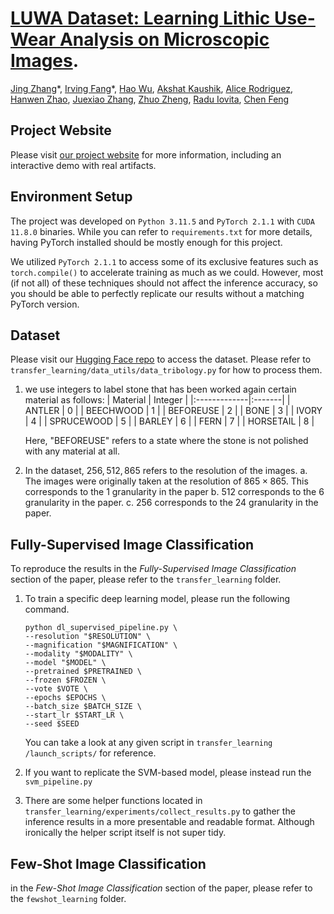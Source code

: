 # [LUWA Dataset: Learning Lithic Use-Wear Analysis on Microscopic Images](https://ai4ce.github.io/LUWA/).

[Jing Zhang](https://jingz6676.github.io//)\*, [Irving Fang](https://irvingf7.github.io/)\*,  [Hao Wu](https://www.linkedin.com/in/hao-wu-8bbb7724a/), [Akshat Kaushik](https://www.linkedin.com/in/akshat-kaushik/), [Alice Rodriguez](https://as.nyu.edu/departments/anthropology/people/graduate-students/doctoral-students/alice-rodriguez.html), [Hanwen Zhao](https://www.linkedin.com/in/hanwen-zhao-2523a4104/), [Juexiao Zhang](https://juexzz.github.io/), [Zhuo Zheng](https://zhuozheng.top/), [Radu Iovita](https://wp.nyu.edu/faculty-iovita/), [Chen Feng](https://scholar.google.com/citations?user=YeG8ZM0AAAAJ)

## Project Website
Please visit [our project website](https://ai4ce.github.io/EgoPAT3Dv2/) for more information, including an interactive demo with real artifacts.


## Environment Setup
The project was developed on `Python 3.11.5` and `PyTorch 2.1.1` with `CUDA 11.8.0` binaries. While you can refer to `requirements.txt` for more details, having PyTorch installed should be mostly enough for this project.

We utilized `PyTorch 2.1.1` to access some of its exclusive features such as `torch.compile()` to accelerate training as much as we could. However, most (if not all) of these techniques should not affect the inference accuracy, so you should be able to perfectly replicate our results without a matching PyTorch version.


## Dataset
Please visit our [Hugging Face repo](https://huggingface.co/datasets/ai4ce/LUWA/tree/main) to access the dataset. Please refer to `transfer_learning/data_utils/data_tribology.py` for how to process them. 

1. we use integers to label stone that has been worked again certain material as follows:
    | Material    | Integer |
    |:-------------|:-------|
    | ANTLER      | 0     |
    | BEECHWOOD   | 1     |
    | BEFOREUSE   | 2     |
    | BONE        | 3     |
    | IVORY       | 4     |
    | SPRUCEWOOD  | 5     |
    | BARLEY      | 6     |
    | FERN        | 7     |
    | HORSETAIL   | 8     |

    Here, "BEFOREUSE" refers to a state where the stone is not polished with any material at all.
2. In the dataset, $256, 512, 865$ refers to the resolution of the images. 
    a. The images were originally taken at the resolution of $865 \times 865$. This corresponds to the 1 granularity in the paper
    b. $512$ corresponds to the 6 granularity in the paper.
    c. $256$ corresponds to the 24 granularity in the paper.

## Fully-Supervised Image Classification
To reproduce the results in the *Fully-Supervised Image Classification* section of the paper, please refer to the `transfer_learning` folder.

1. To train a specific deep learning model, please run the following command.
    ```
    python dl_supervised_pipeline.py \
    --resolution "$RESOLUTION" \
    --magnification "$MAGNIFICATION" \
    --modality "$MODALITY" \
    --model "$MODEL" \
    --pretrained $PRETRAINED \
    --frozen $FROZEN \
    --vote $VOTE \
    --epochs $EPOCHS \
    --batch_size $BATCH_SIZE \
    --start_lr $START_LR \
    --seed $SEED
    ```

    You can take a look at any given script in `transfer_learning
    /launch_scripts/` for reference.

2. If you want to replicate the SVM-based model, please instead run the `svm_pipeline.py` 

3. There are some helper functions located in `transfer_learning/experiments/collect_results.py` to gather the inference results in a more presentable and readable format. Although ironically the helper script itself is not super tidy.

## Few-Shot Image Classification
in the *Few-Shot Image Classification* section of the paper, please refer to the `fewshot_learning` folder.